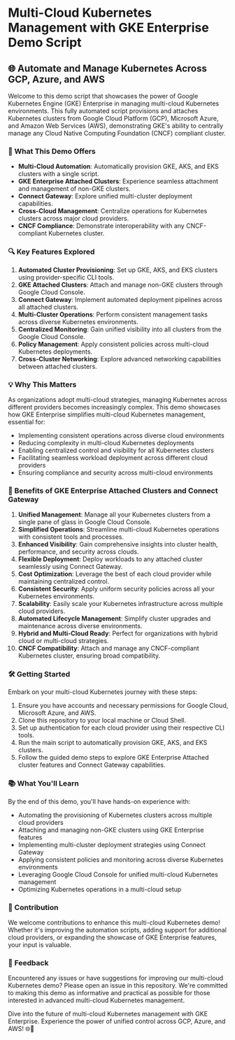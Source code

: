 # Multi-Cloud Kubernetes Management with GKE Enterprise Demo Script

## 🌐 Automate and Manage Kubernetes Across GCP, Azure, and AWS

Welcome to this demo script that showcases the power of Google Kubernetes Engine (GKE) Enterprise in managing multi-cloud Kubernetes environments. This fully automated script provisions and attaches Kubernetes clusters from Google Cloud Platform (GCP), Microsoft Azure, and Amazon Web Services (AWS), demonstrating GKE's ability to centrally manage any Cloud Native Computing Foundation (CNCF) compliant cluster.

### 🚀 What This Demo Offers

- **Multi-Cloud Automation**: Automatically provision GKE, AKS, and EKS clusters with a single script.
- **GKE Enterprise Attached Clusters**: Experience seamless attachment and management of non-GKE clusters.
- **Connect Gateway**: Explore unified multi-cluster deployment capabilities.
- **Cross-Cloud Management**: Centralize operations for Kubernetes clusters across major cloud providers.
- **CNCF Compliance**: Demonstrate interoperability with any CNCF-compliant Kubernetes cluster.

### 🔍 Key Features Explored

1. **Automated Cluster Provisioning**: Set up GKE, AKS, and EKS clusters using provider-specific CLI tools.
2. **GKE Attached Clusters**: Attach and manage non-GKE clusters through Google Cloud Console.
3. **Connect Gateway**: Implement automated deployment pipelines across all attached clusters.
4. **Multi-Cluster Operations**: Perform consistent management tasks across diverse Kubernetes environments.
5. **Centralized Monitoring**: Gain unified visibility into all clusters from the Google Cloud Console.
6. **Policy Management**: Apply consistent policies across multi-cloud Kubernetes deployments.
7. **Cross-Cluster Networking**: Explore advanced networking capabilities between attached clusters.

### 💡 Why This Matters

As organizations adopt multi-cloud strategies, managing Kubernetes across different providers becomes increasingly complex. This demo showcases how GKE Enterprise simplifies multi-cloud Kubernetes management, essential for:

- Implementing consistent operations across diverse cloud environments
- Reducing complexity in multi-cloud Kubernetes deployments
- Enabling centralized control and visibility for all Kubernetes clusters
- Facilitating seamless workload deployment across different cloud providers
- Ensuring compliance and security across multi-cloud environments

### 🌟 Benefits of GKE Enterprise Attached Clusters and Connect Gateway

1. **Unified Management**: Manage all your Kubernetes clusters from a single pane of glass in Google Cloud Console.
2. **Simplified Operations**: Streamline multi-cloud Kubernetes operations with consistent tools and processes.
3. **Enhanced Visibility**: Gain comprehensive insights into cluster health, performance, and security across clouds.
4. **Flexible Deployment**: Deploy workloads to any attached cluster seamlessly using Connect Gateway.
5. **Cost Optimization**: Leverage the best of each cloud provider while maintaining centralized control.
6. **Consistent Security**: Apply uniform security policies across all your Kubernetes environments.
7. **Scalability**: Easily scale your Kubernetes infrastructure across multiple cloud providers.
8. **Automated Lifecycle Management**: Simplify cluster upgrades and maintenance across diverse environments.
9. **Hybrid and Multi-Cloud Ready**: Perfect for organizations with hybrid cloud or multi-cloud strategies.
10. **CNCF Compatibility**: Attach and manage any CNCF-compliant Kubernetes cluster, ensuring broad compatibility.

### 🛠 Getting Started

Embark on your multi-cloud Kubernetes journey with these steps:

1. Ensure you have accounts and necessary permissions for Google Cloud, Microsoft Azure, and AWS.
2. Clone this repository to your local machine or Cloud Shell.
3. Set up authentication for each cloud provider using their respective CLI tools.
4. Run the main script to automatically provision GKE, AKS, and EKS clusters.
5. Follow the guided demo steps to explore GKE Enterprise Attached cluster features and Connect Gateway capabilities.

### 📚 What You'll Learn

By the end of this demo, you'll have hands-on experience with:

- Automating the provisioning of Kubernetes clusters across multiple cloud providers
- Attaching and managing non-GKE clusters using GKE Enterprise features
- Implementing multi-cluster deployment strategies using Connect Gateway
- Applying consistent policies and monitoring across diverse Kubernetes environments
- Leveraging Google Cloud Console for unified multi-cloud Kubernetes management
- Optimizing Kubernetes operations in a multi-cloud setup

### 🤝 Contribution

We welcome contributions to enhance this multi-cloud Kubernetes demo! Whether it's improving the automation scripts, adding support for additional cloud providers, or expanding the showcase of GKE Enterprise features, your input is valuable.

### 📣 Feedback

Encountered any issues or have suggestions for improving our multi-cloud Kubernetes demo? Please open an issue in this repository. We're committed to making this demo as informative and practical as possible for those interested in advanced multi-cloud Kubernetes management.

Dive into the future of multi-cloud Kubernetes management with GKE Enterprise. Experience the power of unified control across GCP, Azure, and AWS! 🌐🚀
